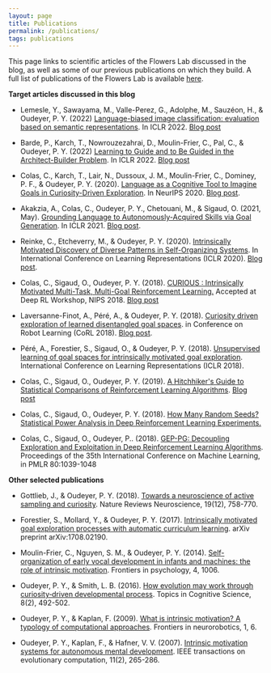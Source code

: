 ```yaml
---
layout: page
title: Publications
permalink: /publications/
tags: publications
---
```


This page links to scientific articles of the Flowers Lab discussed in the blog, as well as some of our previous publications on which they build. A full list of publications of the Flowers Lab is available [here](https://flowers.inria.fr/all-publications/). 

**Target articles discussed in this blog**

* Lemesle, Y., Sawayama, M., Valle-Perez, G., Adolphe, M., Sauzéon, H., & Oudeyer, P. Y. (2022) [Language-biased image classification: evaluation based on semantic representations](https://arxiv.org/abs/2201.11014). In ICLR 2022. [Blog post](https://developmentalsystems.org/watch_ai_through_cogsci)

* Barde, P., Karch, T., Nowrouzezahrai, D., Moulin-Frier, C., Pal, C., & Oudeyer, P. Y. (2022) [Learning to Guide and to Be Guided in the Architect-Builder Problem](https://arxiv.org/abs/2112.07342#:~:text=We%20present%20the%20Architect%2DBuilder,arbitrary%20messages%20to%20the%20builder.). In ICLR 2022. [Blog post](https://developmentalsystems.org/architect_builder_problem)

* Colas, C., Karch, T., Lair, N., Dussoux, J. M., Moulin-Frier, C., Dominey, P. F., & Oudeyer, P. Y. (2020). [Language as a Cognitive Tool to Imagine Goals in Curiosity-Driven 
Exploration](https://arxiv.org/abs/2002.09253). In NeurIPS 2020. [Blog post](https://developmentalsystems.org/language_as_cognitive_tool_vygotskian_rl).

* Akakzia, A., Colas, C., Oudeyer, P. Y., Chetouani, M., & Sigaud, O. (2021, May). [Grounding Language to Autonomously-Acquired Skills via Goal Generation](https://arxiv.org/abs/2006.07185). In ICLR 2021. [Blog post](https://developmentalsystems.org/language_as_cognitive_tool_vygotskian_rl).


* Reinke, C., Etcheverry, M., & Oudeyer, P. Y. (2020). [Intrinsically Motivated Discovery of Diverse Patterns in Self-Organizing Systems](https://arxiv.org/abs/1908.06663). In International Conference on Learning Representations (ICLR 2020). [Blog post](https://developmentalsystems.org/intrinsically_motivated_discovery_of_diverse_patterns).

* Colas, C., Sigaud, O., Oudeyer, P. Y. (2018). [CURIOUS : Intrinsically Motivated Multi-Task,
Multi-Goal Reinforcement Learning.](https://arxiv.org/abs/1810.06284) Accepted at Deep RL Workshop, NIPS 2018. [Blog post](https://developmentalsystems.org/curious_intrinsically_motivated_multi_modular_goal_rl)

* Laversanne-Finot, A., Péré, A., & Oudeyer, P. Y. (2018). [Curiosity driven exploration of learned disentangled goal spaces](https://arxiv.org/pdf/1807.01521). in Conference on Robot Learning (CoRL 2018). [Blog post](https://developmentalsystems.org/autonomous_learning_of_disentangled_goal_representations).

* Péré, A., Forestier, S., Sigaud, O., & Oudeyer, P. Y. (2018). [Unsupervised learning of goal spaces for intrinsically motivated goal exploration](https://arxiv.org/abs/1803.00781). International Conference on Learning Representations (ICLR 2018).

* Colas, C., Sigaud, O., Oudeyer, P. Y. (2019). [A Hitchhiker's Guide to Statistical Comparisons of Reinforcement Learning Algorithms](https://openreview.net/forum?id=ryx0N3IaIV). [Blog post](https://developmentalsystems.org/how_many_random_seeds)

* Colas, C., Sigaud, O., Oudeyer, P. Y. (2018). [How Many Random Seeds? Statistical Power Analysis in Deep Reinforcement Learning Experiments.](https://arxiv.org/abs/1806.08295) 

* Colas, C., Sigaud, O., Oudeyer, P.. (2018). [GEP-PG: Decoupling Exploration and Exploitation in
Deep Reinforcement Learning Algorithms](https://arxiv.org/abs/1802.05054). Proceedings of the 35th International Conference on Machine Learning, in PMLR 80:1039-1048


**Other selected publications**

* Gottlieb, J., & Oudeyer, P. Y. (2018). [Towards a neuroscience of active sampling and curiosity](https://www.dropbox.com/s/oyc4dvjha4s92s6/2018_GottliebOudeyer_ActiveSampling_NatNeuro.pdf?dl=0). Nature Reviews Neuroscience, 19(12), 758-770.

* Forestier, S., Mollard, Y., & Oudeyer, P. Y. (2017). [Intrinsically motivated goal exploration processes with automatic curriculum learning](https://arxiv.org/abs/1708.02190). arXiv preprint arXiv:1708.02190.

* Moulin-Frier, C., Nguyen, S. M., & Oudeyer, P. Y. (2014). [Self-organization of early vocal development in infants and machines: the role of intrinsic motivation](https://www.frontiersin.org/articles/10.3389/fpsyg.2013.01006). Frontiers in psychology, 4, 1006.

* Oudeyer, P. Y., & Smith, L. B. (2016). [How evolution may work through curiosity‐driven developmental process](https://onlinelibrary.wiley.com/doi/pdf/10.1111/tops.12196). Topics in Cognitive Science, 8(2), 492-502.

* Oudeyer, P. Y., & Kaplan, F. (2009). [What is intrinsic motivation? A typology of computational approaches](https://www.frontiersin.org/articles/10.3389/neuro.12.006.2007). Frontiers in neurorobotics, 1, 6.

* Oudeyer, P. Y., Kaplan, F., & Hafner, V. V. (2007). [Intrinsic motivation systems for autonomous mental development](http://www.pyoudeyer.com/ims.pdf). IEEE transactions on evolutionary computation, 11(2), 265-286.
